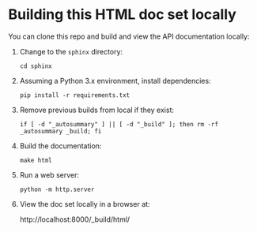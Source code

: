 # Building this HTML doc set locally

You can clone this repo and build and view the API documentation locally:
   
1. Change to the `sphinx` directory:

   `cd sphinx`

2. Assuming a Python 3.x environment, install dependencies:

   `pip install -r requirements.txt`

3. Remove previous builds from local if they exist:

   `if [ -d "_autosummary" ] || [ -d "_build" ]; then rm -rf _autosummary _build; fi`

4. Build the documentation:

   `make html`

5. Run a web server:

   `python -m http.server`

6. View the doc set locally in a browser at:

   http://localhost:8000/_build/html/